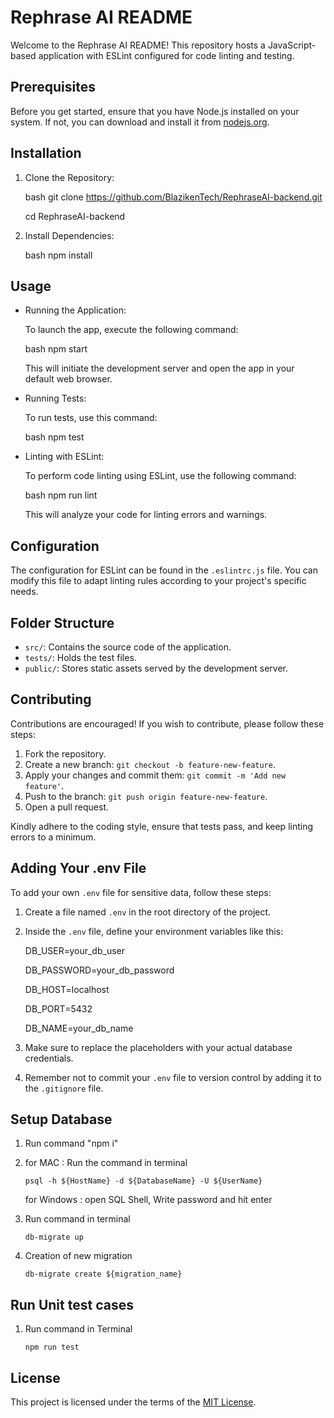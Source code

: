 # Rephrase AI README

Welcome to the Rephrase AI README! This repository hosts a JavaScript-based application with ESLint configured for code linting and testing.

## Prerequisites

Before you get started, ensure that you have Node.js installed on your system. If not, you can download and install it from [nodejs.org](https://nodejs.org/).

## Installation

1. Clone the Repository:

    bash
    git clone https://github.com/BlazikenTech/RephraseAI-backend.git
    
    cd RephraseAI-backend
    

2. Install Dependencies:

    bash
    npm install
    

## Usage

- Running the Application:

    To launch the app, execute the following command:

    bash
    npm start
    

    This will initiate the development server and open the app in your default web browser.

- Running Tests:

    To run tests, use this command:

    bash
    npm test
    

- Linting with ESLint:

    To perform code linting using ESLint, use the following command:

    bash
    npm run lint
    

    This will analyze your code for linting errors and warnings.

## Configuration

The configuration for ESLint can be found in the `.eslintrc.js` file. You can modify this file to adapt linting rules according to your project's specific needs.

## Folder Structure

- `src/`: Contains the source code of the application.
- `tests/`: Holds the test files.
- `public/`: Stores static assets served by the development server.

## Contributing

Contributions are encouraged! If you wish to contribute, please follow these steps:

1. Fork the repository.
2. Create a new branch: `git checkout -b feature-new-feature`.
3. Apply your changes and commit them: `git commit -m 'Add new feature'`.
4. Push to the branch: `git push origin feature-new-feature`.
5. Open a pull request.

Kindly adhere to the coding style, ensure that tests pass, and keep linting errors to a minimum.

## Adding Your .env File

To add your own `.env` file for sensitive data, follow these steps:

1. Create a file named `.env` in the root directory of the project.
2. Inside the `.env` file, define your environment variables like this:


    DB_USER=your_db_user
   
    DB_PASSWORD=your_db_password
   
    DB_HOST=localhost

    DB_PORT=5432

    DB_NAME=your_db_name
    

4. Make sure to replace the placeholders with your actual database credentials.
5. Remember not to commit your `.env` file to version control by adding it to the `.gitignore` file.

## Setup Database

1. Run command "npm i"

2. for MAC : Run the command in terminal

       psql -h ${HostName} -d ${DatabaseName} -U ${UserName}

   for Windows : open SQL Shell, Write password and hit enter

3. Run command in terminal

       db-migrate up
   
5. Creation of new migration

       db-migrate create ${migration_name}



## Run Unit test cases

1. Run command in Terminal


       npm run test

   

## License

This project is licensed under the terms of the [MIT License](LICENSE).